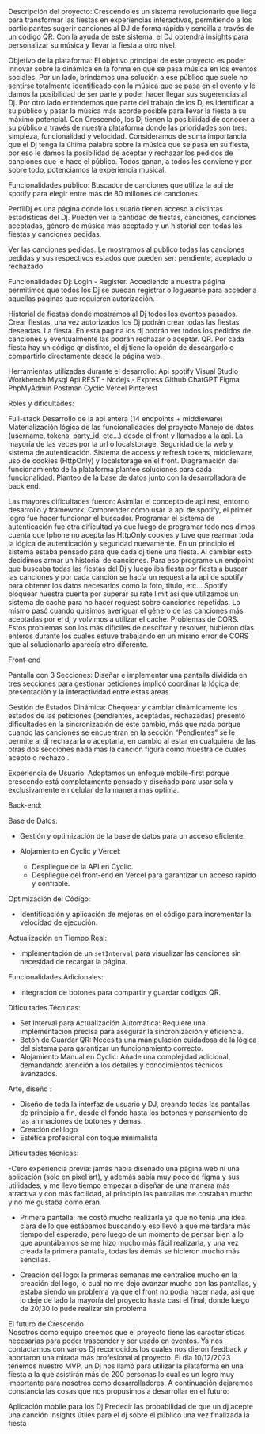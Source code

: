 Descripción del proyecto: 
Crescendo es un sistema revolucionario que llega para transformar las fiestas en experiencias interactivas, permitiendo a los participantes sugerir canciones al DJ de forma rápida y sencilla a través de un código QR. Con la ayuda de este sistema, el DJ obtendrá insights para personalizar su música y llevar la fiesta a otro nivel. 

Objetivo de la plataforma: 
El objetivo principal de este proyecto es poder innovar sobre la dinámica en la forma en que se pasa música en los eventos sociales. Por un lado, brindamos una solución a ese público que suele no sentirse totalmente identificado con la música que se pasa en el evento y le damos la posibilidad de ser parte y poder hacer llegar sus sugerencias al Dj. Por otro lado entendemos que parte del trabajo de los Dj es identificar a su público y pasar la música más acorde posible para llevar la fiesta a su máximo potencial. Con Crescendo, los Dj tienen la posibilidad de conocer a su público a través de nuestra plataforma donde las prioridades son tres: simpleza, funcionalidad y velocidad. 
Consideramos de suma importancia que el Dj tenga la última palabra sobre la música que se pasa en su fiesta, por eso le damos la posibilidad de aceptar y rechazar los pedidos de canciones que le hace el público. Todos ganan, a todos les conviene y por sobre todo, potenciamos la experiencia musical. 


Funcionalidades público: 
Buscador de canciones que utiliza la api de spotify para elegir entre más de 80 millones de canciones. 

PerfilDj es una página donde los usuario tienen acceso a distintas estadísticas del Dj. Pueden ver la cantidad de fiestas, canciones, canciones aceptadas, género de música más aceptado y un historial con todas las fiestas y canciones pedidas. 

Ver las canciones pedidas. Le mostramos al publico todas las canciones pedidas y sus respectivos estados que pueden ser: pendiente, aceptado o rechazado. 	

Funcionalidades Dj: 
Login - Register. Accediendo a nuestra página permitimos que todos los Dj se puedan registrar o loguearse para acceder a aquellas páginas que requieren autorización. 

Historial de fiestas donde mostramos al Dj todos los eventos pasados.
Crear fiestas, una vez autorizados los Dj podrán crear todas las fiestas deseadas.
La fiesta. En esta pagina los dj podrán ver todos los pedidos de canciones y eventualmente las podrán rechazar o aceptar. 
QR. Por cada fiesta hay un código qr distinto, el dj tiene la opción de descargarlo o compartirlo directamente desde la página web. 






Herramientas utilizadas durante el desarrollo: 
Api spotify 
Visual Studio 
Workbench Mysql 
Api REST - Nodejs - Express
Github 
ChatGPT
Figma 
PhpMyAdmin 
Postman
Cyclic
Vercel 
Pinterest 

Roles y dificultades: 

Full-stack
Desarrollo de la api entera (14 endpoints + middleware)
Materialización lógica de las funcionalidades del proyecto
Manejo de datos (username, tokens, party_id, etc…) desde el front y llamados a la api. La mayoría de las veces por la url o localstorage. 
 Seguridad de la web y sistema de autenticación. Sistema de access y refresh tokens, middleware, uso de cookies (HttpOnly) y localstorage en el front. 
Diagramación del funcionamiento de la plataforma plantéo soluciones para cada funcionalidad. 
Planteo de la base de datos junto con la desarrolladora de back end. 

Las mayores dificultades fueron:
Asimilar el concepto de api rest, entorno desarrollo y framework. 
Comprender cómo usar la api de spotify, el primer logro fue hacer funcionar el buscador. 
Programar el sistema de autenticación fue otra dificultad ya que luego de programar todo nos dimos cuenta que Iphone no acepta las HttpOnly cookies y tuve que rearmar toda la lógica de autenticación y seguridad nuevamente. 
En un principio el sistema estaba pensado para que cada dj tiene una fiesta. Al cambiar esto decidimos armar un historial de canciones. Para eso programe un endpoint que buscaba todas las fiestas del Dj y luego iba fiesta por fiesta a buscar las canciones y por cada canción se hacía un request a la api de spotify para obtener los datos necesarios como la foto, titulo, etc… Spotify bloquear nuestra cuenta por superar su rate limit asi que utilizamos un sistema de cache para no hacer request sobre canciones repetidas. 
Lo mismo pasó cuando quisimos averiguar el género de las canciones más aceptadas por el dj y volvimos a utilizar el cache. 
Problemas de CORS. Estos problemas son los más difíciles de descifrar y resolver, hubieron días enteros durante los cuales estuve trabajando en un mismo error de CORS que al solucionarlo aparecía otro diferente. 



Front-end

 Pantalla con 3 Secciones: Diseñar e implementar una pantalla dividida en tres secciones para gestionar peticiones implicó coordinar la lógica de presentación y la interactividad entre estas áreas.

 Gestión de Estados Dinámica: Chequear y cambiar dinámicamente los estados de las peticiones (pendientes, aceptadas, rechazadas) presentó dificultades en la sincronización de este cambio, más que nada porque cuando las canciones se encuentran en la sección “Pendientes” se le permite al dj rechazarla o aceptarla, en cambio al estar en cualquiera de las otras dos secciones nada mas la canción figura como muestra de cuales acepto o rechazo .

Experiencia de Usuario: Adoptamos un enfoque mobile-first porque crescendo está completamente pensado y diseñado para usar sola y exclusivamente en celular de la manera mas optima.

Back-end:


Base de Datos:
- Gestión y optimización de la base de datos para un acceso eficiente.

- Alojamiento en Cyclic y Vercel:
  - Despliegue de la API en Cyclic.
  - Despliegue del front-end en Vercel para garantizar un acceso rápido y confiable.

Optimización del Código:
- Identificación y aplicación de mejoras en el código para incrementar la velocidad de ejecución.

Actualización en Tiempo Real:
- Implementación de un `setInterval` para visualizar las canciones sin necesidad de recargar la página.

Funcionalidades Adicionales:
- Integración de botones para compartir y guardar códigos QR.

Dificultades Técnicas:

- Set Interval para Actualización Automática: Requiere una implementación precisa para asegurar la sincronización y eficiencia.
- Botón de Guardar QR: Necesita una manipulación cuidadosa de la lógica del sistema para garantizar un funcionamiento correcto.
- Alojamiento Manual en Cyclic: Añade una complejidad adicional, demandando atención a los detalles y conocimientos técnicos avanzados.


Arte, diseño :

- Diseño de toda la interfaz de usuario y DJ, creando todas las pantallas de principio a fin, desde el fondo hasta los botones y pensamiento de las animaciones de botones y demas.
- Creación del logo 
- Estética profesional con toque minimalista

Dificultades técnicas:

-Cero experiencia previa: jamás había diseñado una página web ni una aplicación (solo en pixel art), y además sabía muy poco de figma y sus utilidades, y me llevo tiempo empezar a diseñar de una manera más atractiva y con más facilidad, al principio las pantallas me costaban mucho y no me gustaba como eran. 

- Primera pantalla: me costó mucho realizarla ya que no tenía una idea clara de lo que estábamos buscando y eso llevó a que me tardara más tiempo del esperado, pero luego de un momento de pensar bien a lo que apuntábamos se me hizo mucho más fácil realizarla, y una vez creada la primera pantalla, todas las demás se hicieron mucho más sencillas.

- Creación del logo: la primeras semanas me centralice mucho en la creación del logo, lo cual no me dejo avanzar mucho con las pantallas, y estaba siendo un problema ya que el front no podía hacer nada, asi que lo deje de lado la mayoría del proyecto hasta casi el final, donde luego de 20/30 lo pude realizar sin problema



El futuro de Crescendo  
Nosotros como equipo creemos que el proyecto tiene las características necesarias para poder trascender y ser usado en eventos. Ya nos contactamos con varios Dj reconocidos los cuales nos dieron feedback y aportaron una mirada más profesional al proyecto. El día 10/12/2023 tenemos nuestro MVP, un Dj nos llamó para utilizar la plataforma en una fiesta a la que asistirán más de 200 personas lo cual es un logro muy importante para nosotros como desarrolladores. A continuación dejaremos constancia las cosas que nos propusimos a desarrollar en el futuro: 

Aplicación mobile para los Dj
Predecir las probabilidad de que un dj acepte una canción
Insights útiles para el dj sobre el público una vez finalizada la fiesta

